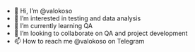 - 👋 Hi, I’m @valokoso
- 👀 I’m interested in testing and data analysis
- 🌱 I’m currently learning QA
- 💞️ I’m looking to collaborate on QA and project development
- 📫 How to reach me @valokoso on Telegram

<!---
valokoso/valokoso is a ✨ special ✨ repository because its `README.md` (this file) appears on your GitHub profile.
You can click the Preview link to take a look at your changes.
--->
